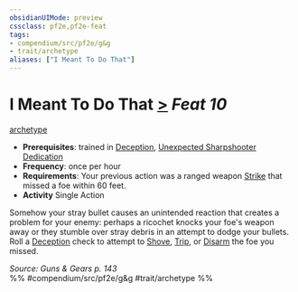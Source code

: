 ```yaml
---
obsidianUIMode: preview
cssclass: pf2e,pf2e-feat
tags:
- compendium/src/pf2e/g&g
- trait/archetype
aliases: ["I Meant To Do That"]
---
```

# I Meant To Do That  [>](/rules/core-rulebook/chapter-9-playing-the-game.md#Actions "Single Action") *Feat 10*  
[archetype](/rules/traits/archetype.md)  

- **Prerequisites**: trained in [Deception](/compendium/skills.md#Deception), [Unexpected Sharpshooter Dedication](/compendium/feats/unexpected-sharpshooter-dedication-g-g.md)
- **Frequency**: once per hour
- **Requirements**: Your previous action was a ranged weapon [Strike](/rules/actions/strike.md) that missed a foe within 60 feet.
- **Activity** Single Action

Somehow your stray bullet causes an unintended reaction that creates a problem for your enemy: perhaps a ricochet knocks your foe's weapon away or they stumble over stray debris in an attempt to dodge your bullets. Roll a [Deception](/compendium/skills.md#Deception) check to attempt to [Shove](/rules/actions/shove.md), [Trip](/rules/actions/trip.md), or [Disarm](/rules/actions/disarm.md) the foe you missed.

*Source: Guns & Gears p. 143*  
%% #compendium/src/pf2e/g&g #trait/archetype %%